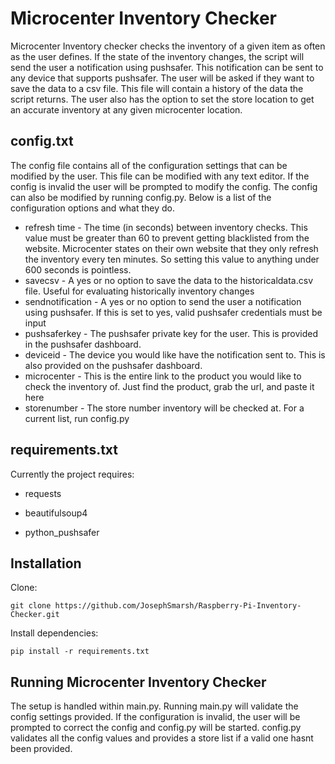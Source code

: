 # Microcenter Inventory Checker
Microcenter Inventory checker checks the inventory of a given item as often as the user defines. If the state of the inventory changes, the script will send the user a notification using pushsafer. This notification can be sent to any device that supports pushsafer. The user will be asked if they want to save the data to a csv file. This file will contain a history of the data the script returns. The user also has the option to set the store location to get an accurate inventory at any given microcenter location. 

## config.txt
The config file contains all of the configuration settings that can be modified by the user. This file can be modified with any text editor. If the config is invalid the user will be prompted to modify the config. The config can also be modified by running config.py. Below is a list of the configuration options and what they do. 

* refresh time - The time (in seconds) between inventory checks. This value must be greater than 60 to prevent getting blacklisted from the website. Microcenter states on their  own website that they only refresh the inventory every ten minutes. So setting this value to anything under 600 seconds is pointless.
* savecsv - A yes or no option to save the data to the historicaldata.csv file. Useful for evaluating historically inventory changes
* sendnotification - A yes or no option to send the user a notification using pushsafer. If this is set to yes, valid pushsafer credentials must be input
* pushsaferkey - The pushsafer private key for the user. This is provided in the pushsafer dashboard.
* deviceid - The device you would like have the notification sent to. This is also provided on the pushsafer dashboard.
* microcenter - This is the entire link to the product you would like to check the inventory of. Just find the product, grab the url, and paste it here
* storenumber - The store number inventory will be checked at. For a current list, run config.py

## requirements.txt
Currently the project requires:

* requests

* beautifulsoup4

* python_pushsafer


## Installation
Clone:
```
git clone https://github.com/JosephSmarsh/Raspberry-Pi-Inventory-Checker.git
```
Install dependencies:
```
pip install -r requirements.txt
```

## Running Microcenter Inventory Checker
The setup is handled within main.py. Running main.py will validate the config settings provided. If the configuration is invalid, the user will be prompted to correct the config and config.py will be started. config.py validates all the config values and provides a store list if a valid one hasnt been provided. 
